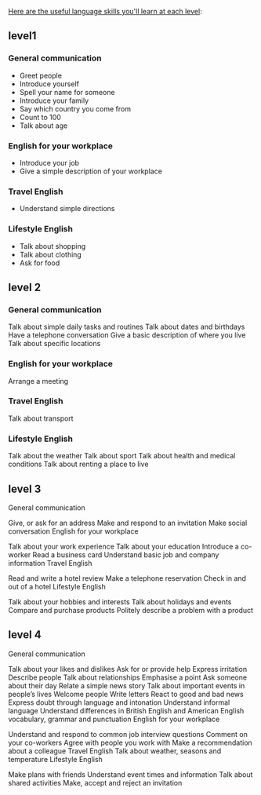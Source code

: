 [Here are the useful language skills you'll learn at each level](https://englishlive.ef.com/en-us/learn-english-online/lessons-and-levels/):

## level1
### General communication
* Greet people
* Introduce yourself
* Spell your name for someone
* Introduce your family
* Say which country you come from
* Count to 100
* Talk about age

### English for your workplace
* Introduce your job
* Give a simple description of your workplace

### Travel English
* Understand simple directions

### Lifestyle English
* Talk about shopping
* Talk about clothing
* Ask for food

## level 2
### General communication

Talk about simple daily tasks and routines
Talk about dates and birthdays
Have a telephone conversation
Give a basic description of where you live
Talk about specific locations
### English for your workplace

Arrange a meeting
### Travel English

Talk about transport
### Lifestyle English 

Talk about the weather
Talk about sport
Talk about health and medical conditions
Talk about renting a place to live

## level 3
General communication

Give, or ask for an address
Make and respond to an invitation
Make social conversation
English for your workplace

Talk about your work experience
Talk about your education 
Introduce a co-worker 
Read a business card
Understand basic job and company information
Travel English

Read and write a hotel review
Make a telephone reservation
Check in and out of a hotel
Lifestyle English 

Talk about your hobbies and interests
Talk about holidays and events
Compare and purchase products
Politely describe a problem with a product

## level 4
General communication

Talk about your likes and dislikes
Ask for or provide help
Express irritation
Describe people
Talk about relationships
Emphasise a point
Ask someone about their day
Relate a simple news story
Talk about important events in people’s lives
Welcome people
Write letters
React to good and bad news
Express doubt through language and intonation
Understand informal language
Understand differences in British English and American English vocabulary, grammar and punctuation
English for your workplace

Understand and respond to common job interview questions
Comment on your co-workers
Agree with people you work with
Make a recommendation about a colleague
Travel English
Talk about weather, seasons and temperature
Lifestyle English 

Make plans with friends
Understand event times and information
Talk about shared activities
Make, accept and reject an invitation
